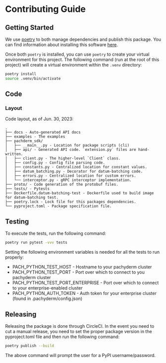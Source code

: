 # Contributing Guide

## Getting Started
We use [poetry](https://python-poetry.org/) to both manage dependencies
  and publish this package. You can find information about installing this
  software [here](https://python-poetry.org/docs/).

Once both `poetry` is installed, you can use `poetry` to create your
  virtual environment for this project. The following command
  (run at the root of this project) will create a virtual environment
  within the `.venv` directory:
```bash
poetry install
source .venv/bin/activate
```

## Code

### Layout
Code layout, as of Jun. 30, 2023:
```
.
├── docs - Auto-generated API docs
├── examples - The examples
├── pachderm_sdk/
│   ├── __main__.py - Location for package scripts (cli)
│   ├── api/ - Generated API code. `extension.py` files are hand-written.
│   ├── client.py - The higher-level `Client` class.
│   ├── config.py - Config file parsing code.
│   ├── constants.py - Centralized location for constant values.
│   ├── datum_batching.py - Decorator for datum-batching code.
│   ├── errors.py - Centralized location for custom errors.
│   └── interceptor.py - gRPC interceptor implementation.
├── proto/ - Code generation of the protobuf files.
├── tests/ - Pytests
├── Dockerfile.datum-batching-test - Dockerfile used to build image for datum-batching test.
├── poetry.lock - Lock file for this packages dependencies.
└── pyproject.toml - Package specification file.
```

## Testing
To execute the tests, run the following command:
```bash
poetry run pytest -vvv tests
```

Setting the following environment variables is needed for all the tests
to run properly:
* PACH_PYTHON_TEST_HOST - Hostname to your pachyderm cluster
* PACH_PYTHON_TEST_PORT - Port over which to connect to you pachyderm cluster
* PACH_PYTHON_TEST_PORT_ENTERPRISE - Port over which to connect to your enterprise-enabled cluster
* PACH_PYTHON_AUTH_TOKEN - Auth token for your enterprise cluster (found in .pachyderm/config.json)

## Releasing
Releasing the package is done through CircleCI.
In the event you need to cut a manual release, you need to set the proper package version
  in the pyproject.toml file and then run the following command:
```bash
poetry publish --build
```
The above command will prompt the user for a PyPI username/password.
